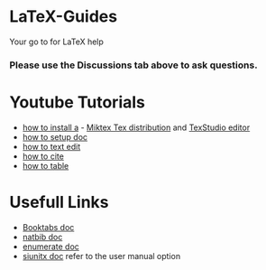 # LaTeX-Guides
Your go to for LaTeX help
### Please use the Discussions tab above to ask questions.
# Youtube Tutorials
- [how to install a](https://youtu.be/qsoW7lvq9wc) - [Miktex Tex distribution](https://miktex.org/download) and [TexStudio editor](https://www.texstudio.org/)
- [how to setup doc](https://youtu.be/UzEF_T99F34)
- [how to text edit](https://youtu.be/SITebfeYMac)
- [how to cite](https://youtu.be/gbTStZ6yuTA)
- [how to table](https://youtu.be/wUQEl8nTp7k)
# Usefull Links
- [Booktabs doc](https://ctan.org/pkg/booktabs?lang=en)
- [natbib doc](https://ctan.org/pkg/natbib?lang=en)
- [enumerate doc](https://ctan.org/pkg/enumerate?lang=en)
- [siunitx doc](https://ctan.org/pkg/siunitx?lang=en) refer to the user manual option
